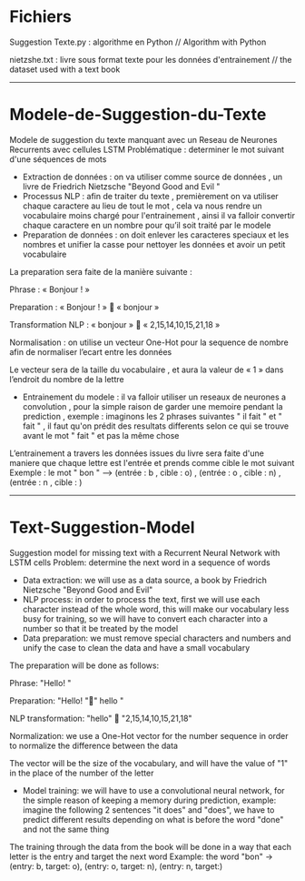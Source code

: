 # Fichiers 
Suggestion Texte.py : algorithme en Python // Algorithm with Python

nietzshe.txt : livre sous format texte pour les données d'entrainement // the dataset used with a text book

--------------------------

# Modele-de-Suggestion-du-Texte
Modele de suggestion du texte manquant avec un Reseau de Neurones Recurrents avec cellules LSTM
Problématique : determiner le mot suivant d'une séquences de mots
- Extraction de données : on va utiliser comme source de données , un livre de Friedrich Nietzsche "Beyond Good and Evil " 
- Processus NLP : afin de traiter du texte , premièrement on va utiliser chaque caractere au lieu de tout le mot , cela va nous rendre un vocabulaire moins chargé pour l'entrainement , ainsi il va falloir convertir chaque caractere en un nombre pour qu’il soit traité par le modele
- Preparation de données : on doit enlever les caracteres speciaux et les nombres et unifier la casse pour nettoyer les données et avoir un petit vocabulaire 

La preparation sera faite de la manière suivante : 

Phrase : « Bonjour ! »

Preparation : « Bonjour ! »  « bonjour »

Transformation NLP : « bonjour »  « 2,15,14,10,15,21,18 »

Normalisation : on utilise un vecteur One-Hot pour la sequence de nombre afin de normaliser l’ecart entre les données

Le vecteur sera de la taille du vocabulaire , et aura la valeur de « 1 » dans l’endroit du nombre de la lettre

- Entrainement du modele : il va falloir utiliser un reseaux de neurones a convolution , pour la simple raison de garder une memoire pendant la prediction , exemple : imaginons les 2 phrases suivantes " il fait " et " fait " , il faut qu'on prédit des resultats differents selon ce qui se trouve avant le mot " fait " et pas la même chose

L’entrainement a travers les données issues du livre sera faite d'une maniere que chaque lettre est l'entrée et prends comme cible
le mot suivant 
Exemple : le mot " bon " --> (entrée : b , cible : o) , (entrée : o , cible : n) , (entrée : n , cible : )

-----------------------------------------------

# Text-Suggestion-Model
Suggestion model for missing text with a Recurrent Neural Network with LSTM cells
Problem: determine the next word in a sequence of words
- Data extraction: we will use as a data source, a book by Friedrich Nietzsche "Beyond Good and Evil"
- NLP process: in order to process the text, first we will use each character instead of the whole word, this will make our vocabulary less busy for training, so we will have to convert each character into a number so that it be treated by the model
- Data preparation: we must remove special characters and numbers and unify the case to clean the data and have a small vocabulary

The preparation will be done as follows:

Phrase: "Hello! "

Preparation: "Hello! "" hello "

NLP transformation: "hello"  "2,15,14,10,15,21,18"

Normalization: we use a One-Hot vector for the number sequence in order to normalize the difference between the data

The vector will be the size of the vocabulary, and will have the value of "1" in the place of the number of the letter

- Model training: we will have to use a convolutional neural network, for the simple reason of keeping a memory during prediction, example: imagine the following 2 sentences "it does" and "does", we have to predict different results depending on what is before the word "done" and not the same thing

The training through the data from the book will be done in a way that each letter is the entry and target
the next word
Example: the word "bon" -> (entry: b, target: o), (entry: o, target: n), (entry: n, target:)























